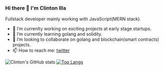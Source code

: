 ### Hi there 👋 I'm Clinton Illa
 Fullstack developer mainly working with JavaScript(MERN stack).
- 🔭 I’m currenlty working on exciting projects at early stage startups.
- 🌱 I’m currently learning golang and solidity.
- 👯 I’m looking to collaborate on golang and blockchain(smart contracts) projects.
- 📫 How to reach me: [twitter](https://twitter.com/clish_illa)

![Clinton's GitHub stats](https://github-readme-stats.vercel.app/api?username=Clish254&show_icons=true&theme=gruvbox)
[![Top Langs](https://github-readme-stats.vercel.app/api/top-langs/?username=Clish254&theme=gruvbox)](https://github.com/Clish254/github-readme-stats)


